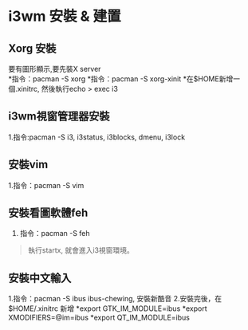 # i3wm 安裝 &  建置

## Xorg 安裝
要有圖形顯示,要先裝X server  
*指令：pacman -S xorg
*指令：pacman -S xorg-xinit
*在$HOME新增一個.xinitrc, 然後執行echo > exec i3

## i3wm視窗管理器安裝
1.指令:pacman -S i3, i3status, i3blocks, dmenu, i3lock

## 安裝vim
1.指令：pacman -S vim

## 安裝看圖軟體feh
1. 指令：pacman -S feh

>執行startx, 就會進入i3視窗環境。

## 安裝中文輸入
1.指令：pacman -S ibus ibus-chewing, 安裝新酷音
2.安裝完後，在$HOME/.xinitrc 新增
*export GTK_IM_MODULE=ibus
*export XMODIFIERS=@im=ibus
*export QT_IM_MODULE=ibus





